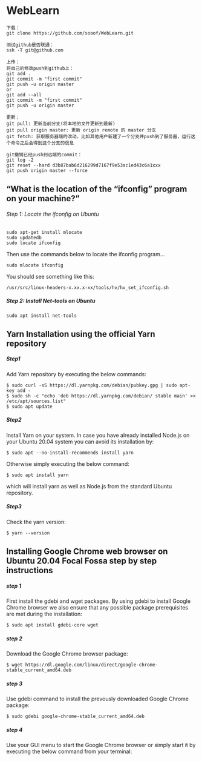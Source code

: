# WebLearn
```
下载：
git clone https://github.com/sooof/WebLearn.git

测试github是否联通：
ssh -T git@github.com

上传：
将自己的修改push到github上：
git add .
git commit -m "first commit"
git push -u origin master
or
git add --all
git commit -m "first commit"
git push -u origin master

更新：
git pull: 更新当前分支(将本地的文件更新到最新)
git pull origin master: 更新 origin remote 的 master 分支
git fetch: 获取服务器端的改动，比如其他用户新建了一个分支并push到了服务器，运行这个命令之后会得到这个分支的信息

git撤销已经push到远端的commit：
git log -2
git reset --hard d3b87bab6d216299d7167f9e53ac1ed43c6a1xxx
git push origin master --force

```

##  “What is the location of the “ifconfig” program on your machine?”

###### Step 1: Locate the ifconfig on Ubuntu

```
sudo apt-get install mlocate
sudo updatedb
sudo locate ifconfig
```

Then use the commands below to locate the ifconfig program…

```
sudo mlocate ifconfig
```

You should see something like this:

```
/usr/src/linux-headers-x.xx.x-xx/tools/hv/hv_set_ifconfig.sh
```

##### Step 2: Install Net-tools on Ubuntu

```
sudo apt install net-tools
```


## Yarn Installation using the official Yarn repository

##### Step1

Add Yarn repository by executing the below commands:

```
$ sudo curl -sS https://dl.yarnpkg.com/debian/pubkey.gpg | sudo apt-key add -
$ sudo sh -c "echo 'deb https://dl.yarnpkg.com/debian/ stable main' >> /etc/apt/sources.list"
$ sudo apt update
```

##### Step2

Install Yarn on your system. In case you have already installed Node.js on your Ubuntu 20.04 system you can avoid its installation by:

```
$ sudo apt --no-install-recommends install yarn
```

Otherwise simply executing the below command:

```
$ sudo apt install yarn
```

which will install yarn as well as Node.js from the standard Ubuntu repository.

##### Step3

Check the yarn version:

```
$ yarn --version
```

## Installing Google Chrome web browser on Ubuntu 20.04 Focal Fossa step by step instructions

##### step 1

First install the gdebi and wget packages. By using gdebi to install Google Chrome browser we also ensure that any possible package prerequisites are met during the installation:

```
$ sudo apt install gdebi-core wget
```

##### step 2

Download the Google Chrome browser package:

```
$ wget https://dl.google.com/linux/direct/google-chrome-stable_current_amd64.deb
```

##### step 3

Use gdebi command to install the prevously downloaded Google Chrome package:

```
$ sudo gdebi google-chrome-stable_current_amd64.deb
```

##### step 4

Use your GUI menu to start the Google Chrome browser or simply start it by executing the below command from your terminal:

```

```
